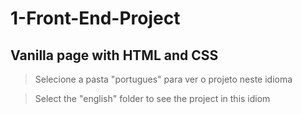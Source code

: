 # 1-Front-End-Project
## Vanilla page with HTML and CSS

> Selecione a pasta "portugues" para ver o projeto neste idioma

> Select the "english" folder to see the project in this idiom
